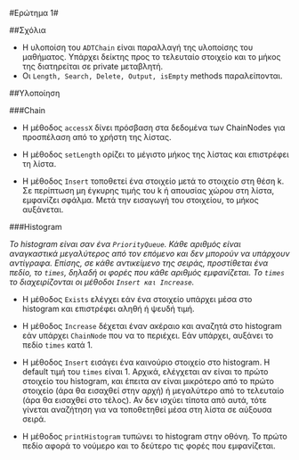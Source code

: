 #Ερώτημα 1#

##Σχόλια
- Η υλοποίση του `ADTChain` είναι παραλλαγή της υλοποίσης του μαθήματος. Υπάρχει δείκτης προς το τελευταίο στοιχείο και το μήκος της διατηρείται σε 
private μεταβλητή. 
- Οι `Length, Search, Delete, Output, isEmpty` methods παραλείπονται.

##Υλοποίηση

###Chain
- H μέθοδος `accessX` δίνει πρόσβαση στα δεδομένα των ChainNodes για προσπέλαση από το χρήστη της λίστας.

- Η μέθοδος `setLength` ορίζει το μέγιστο μήκος της λίστας και επιστρέφει τη λίστα.

- Η μέθοδος `Insert` τοποθετεί ένα στοιχείο μετά το στοιχείο στη θέση k. Σε περίπτωση μη έγκυρης τιμής του k ή απουσίας χώρου στη λίστα, εμφανίζει σφάλμα. Μετά την εισαγωγή του στοιχείου, το μήκος αυξάνεται.

###Histogram

*Το histogram είναι σαν ένα `PriorityQueue`. Κάθε αριθμός είναι αναγκαστικά μεγαλύτερος από τον επόμενο και δεν μπορούν να υπάρχουν αντίγραφα. Επίσης, σε κάθε αντικείμενο της σειράς, προστίθεται ένα πεδίο, το `times`, δηλαδή οι φορές που κάθε αριθμός εμφανίζεται. Το `times` το διαχειρίζονται οι μέθοδοι `Insert και Increase`.*

- Η μέθοδος `Exists` ελέγχει εάν ένα στοιχείο υπάρχει μέσα στο histogram και επιστρέφει αληθή ή ψευδή τιμή.

- Η μέθοδος `Increase` δέχεται έναν ακέραιο και αναζητά στο histogram εάν υπάρχει `ChainNode` που να το περιέχει. Εάν υπάρχει, αυξάνει το πεδίο `times` κατά 1.

- H μέθοδος `Insert` εισάγει ένα καινούριο στοιχείο στο histogram. Η default τιμή του `times` είναι 1. Αρχικά, ελέγχεται αν είναι το πρώτο στοιχείο του histogram, και έπειτα αν είναι μικρότερο από το πρώτο στοιχείο (άρα θα εισαχθεί στην αρχή) ή μεγαλύτερο από το τελευταίο (άρα θα εισαχθεί στο τέλος). Αν δεν ισχύει τίποτα από αυτά, τότε γίνεται αναζήτηση για να τοποθετηθεί μέσα στη λίστα σε αύξουσα σειρά.

- Η μέθοδος `printHistogram` τυπώνει το histogram στην οθόνη. Το πρώτο πεδίο αφορά το νούμερο και το δεύτερο τις φορές που εμφανίζεται.














